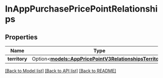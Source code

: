 # InAppPurchasePricePointRelationships

## Properties

Name | Type | Description | Notes
------------ | ------------- | ------------- | -------------
**territory** | Option<[**models::AppPricePointV3RelationshipsTerritory**](AppPricePointV3_relationships_territory.md)> |  | [optional]

[[Back to Model list]](../README.md#documentation-for-models) [[Back to API list]](../README.md#documentation-for-api-endpoints) [[Back to README]](../README.md)


